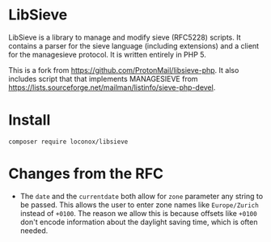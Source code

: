 LibSieve
========

LibSieve is a library to manage and modify sieve (RFC5228) scripts. It contains a parser for the sieve language (including extensions) and a client for the managesieve protocol. It is written entirely in PHP 5.

This is a fork from https://github.com/ProtonMail/libsieve-php. It also includes script that that implements MANAGESIEVE from https://lists.sourceforge.net/mailman/listinfo/sieve-php-devel.

Install
=======

```
composer require loconox/libsieve
```


Changes from the RFC
====================

 - The `date` and the `currentdate` both allow for `zone` parameter any string to be passed.
   This allows the user to enter zone names like `Europe/Zurich` instead of `+0100`. 
    The reason we allow this is because offsets like `+0100` don't encode information about the 
    daylight saving time, which is often needed.